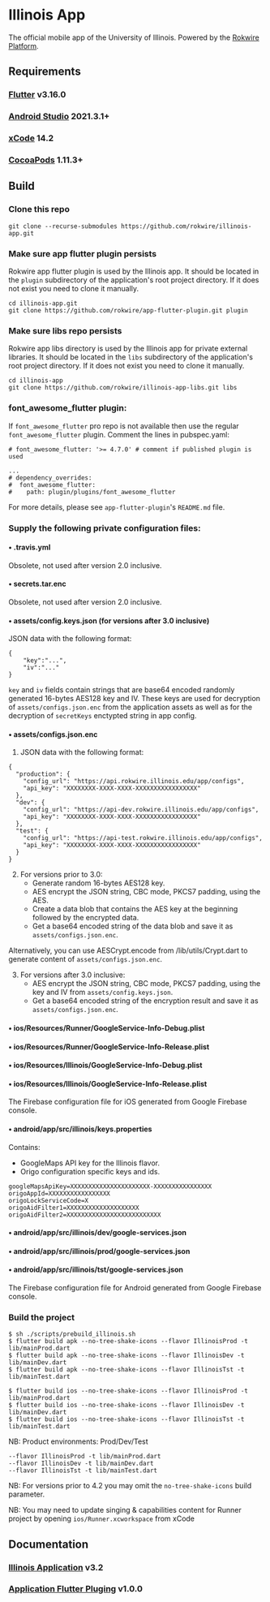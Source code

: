 # Illinois App
The official mobile app of the University of Illinois. Powered by the [Rokwire Platform](https://rokwire.org/).

## Requirements

### [Flutter](https://flutter.dev/docs/get-started/install) v3.16.0

### [Android Studio](https://developer.android.com/studio) 2021.3.1+

### [xCode](https://apps.apple.com/us/app/xcode/id497799835) 14.2

### [CocoaPods](https://guides.cocoapods.org/using/getting-started.html) 1.11.3+


## Build

### Clone this repo
```
git clone --recurse-submodules https://github.com/rokwire/illinois-app.git
```

### Make sure app flutter plugin persists
Rokwire app flutter plugin is used by the Illinois app. It should be located in the `plugin` subdirectory of the application's root project directory. If it does not exist you need to clone it manually.
```
cd illinois-app.git
git clone https://github.com/rokwire/app-flutter-plugin.git plugin
```

### Make sure libs repo persists
Rokwire app libs directory is used by the Illinois app for private external libraries. It should be located in the `libs` subdirectory of the application's root project directory. If it does not exist you need to clone it manually.
```
cd illinois-app
git clone https://github.com/rokwire/illinois-app-libs.git libs
```

### font_awesome_flutter plugin:
If `font_awesome_flutter` pro repo is not available then use the regular `font_awesome_flutter` plugin. Comment the lines in pubspec.yaml:
```
# font_awesome_flutter: '>= 4.7.0' # comment if published plugin is used

...
# dependency_overrides:
#  font_awesome_flutter:
#    path: plugin/plugins/font_awesome_flutter
```

For more details, please see `app-flutter-plugin`'s `README.md` file.

### Supply the following private configuration files:

#### • .travis.yml
Obsolete, not used after version 2.0 inclusive.

#### • secrets.tar.enc
Obsolete, not used after version 2.0 inclusive.

#### • assets/config.keys.json (for versions after 3.0 inclusive)
JSON data with the following format:
```
{
	"key":"...",
	"iv":"..."
}
```
`key` and `iv` fields contain strings that are base64 encoded randomly generated 16-bytes AES128 key and IV. These keys are used for decryption of `assets/configs.json.enc` from the application assets as well as for the decryption of `secretKeys` enctypted string in app config.

#### • assets/configs.json.enc
1. JSON data with the following format:
```
{
  "production": {
    "config_url": "https://api.rokwire.illinois.edu/app/configs",
    "api_key": "XXXXXXXX-XXXX-XXXX-XXXXXXXXXXXXXXXXX"
  },
  "dev": {
    "config_url": "https://api-dev.rokwire.illinois.edu/app/configs",
    "api_key": "XXXXXXXX-XXXX-XXXX-XXXXXXXXXXXXXXXXX"
  },
  "test": {
    "config_url": "https://api-test.rokwire.illinois.edu/app/configs",
    "api_key": "XXXXXXXX-XXXX-XXXX-XXXXXXXXXXXXXXXXX"
  }
}
```
2. For versions prior to 3.0:
   - Generate random 16-bytes AES128 key.
   - AES encrypt the JSON string, CBC mode, PKCS7 padding, using the AES.
   - Create a data blob that contains the AES key at the beginning followed by the encrypted data.
   - Get a base64 encoded string of the data blob and save it as `assets/configs.json.enc`.

Alternatively, you can use AESCrypt.encode from /lib/utils/Crypt.dart to generate content of `assets/configs.json.enc`.

3. For versions after 3.0 inclusive:
   - AES encrypt the JSON string, CBC mode, PKCS7 padding, using the key and IV from `assets/config.keys.json`.
   - Get a base64 encoded string of the encryption result and save it as `assets/configs.json.enc`.

#### • ios/Resources/Runner/GoogleService-Info-Debug.plist
#### • ios/Resources/Runner/GoogleService-Info-Release.plist
#### • ios/Resources/Illinois/GoogleService-Info-Debug.plist
#### • ios/Resources/Illinois/GoogleService-Info-Release.plist

The Firebase configuration file for iOS generated from Google Firebase console.

#### • android/app/src/illinois/keys.properties
Contains:
- GoogleMaps API key for the Illinois flavor.
- Origo configuration specific keys and ids.
```
googleMapsApiKey=XXXXXXXXXXXXXXXXXXXXXX-XXXXXXXXXXXXXXXX
origoAppId=XXXXXXXXXXXXXXXXX
origoLockServiceCode=X
origoAidFilter1=XXXXXXXXXXXXXXXXXXXX
origoAidFilter2=XXXXXXXXXXXXXXXXXXXXXXXXXX
```

#### • android/app/src/illinois/dev/google-services.json
#### • android/app/src/illinois/prod/google-services.json
#### • android/app/src/illinois/tst/google-services.json
The Firebase configuration file for Android generated from Google Firebase console.

### Build the project

```
$ sh ./scripts/prebuild_illinois.sh
$ flutter build apk --no-tree-shake-icons --flavor IllinoisProd -t lib/mainProd.dart
$ flutter build apk --no-tree-shake-icons --flavor IllinoisDev -t lib/mainDev.dart
$ flutter build apk --no-tree-shake-icons --flavor IllinoisTst -t lib/mainTest.dart

$ flutter build ios --no-tree-shake-icons --flavor IllinoisProd -t lib/mainProd.dart
$ flutter build ios --no-tree-shake-icons --flavor IllinoisDev -t lib/mainDev.dart
$ flutter build ios --no-tree-shake-icons --flavor IllinoisTst -t lib/mainTest.dart
```
NB: Product environments: Prod/Dev/Test
```
--flavor IllinoisProd -t lib/mainProd.dart
--flavor IllinoisDev -t lib/mainDev.dart
--flavor IllinoisTst -t lib/mainTest.dart
```

NB: For versions prior to 4.2 you may omit the `no-tree-shake-icons` build parameter.

NB: You may need to update singing & capabilities content for Runner project by opening `ios/Runner.xcworkspace` from xCode

## Documentation

### [Illinois Application](https://github.com/rokwire/illinois-app/wiki) v3.2

### [Application Flutter Pluging](https://github.com/rokwire/app-flutter-plugin/wiki) v1.0.0
